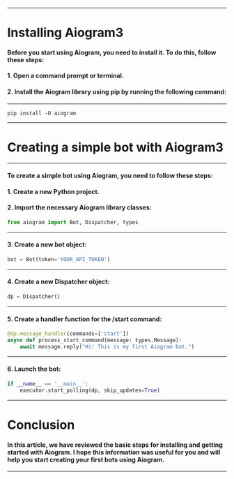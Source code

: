 
___
# Installing Aiogram3

#### Before you start using Aiogram, you need to install it. To do this, follow these steps:

#### 1. Open a command prompt or terminal.
#### 2. Install the Aiogram library using pip by running the following command:
___
```
pip install -U aiogram
```
___
# Creating a simple bot with Aiogram3
___
#### To create a simple bot using Aiogram, you need to follow these steps:
#### 1. Create a new Python project.
#### 2. Import the necessary Aiogram library classes:

```python
from aiogram import Bot, Dispatcher, types
```
___
#### 3. Create a new bot object:
```python
bot = Bot(token='YOUR_API_TOKEN')
```
___
#### 4. Create a new Dispatcher object:
```python
dp = Dispatcher()
```
___
#### 5. Create a handler function for the /start command:
```python
@dp.message_handler(commands=['start'])
async def process_start_command(message: types.Message):
    await message.reply("Hi! This is my first Aiogram bot.")
```
___
#### 6. Launch the bot:
```python
if __name__ == '__main__':
    executor.start_polling(dp, skip_updates=True)
```
___
# Conclusion

#### In this article, we have reviewed the basic steps for installing and getting started with Aiogram. I hope this information was useful for you and will help you start creating your first bots using Aiogram.
___
